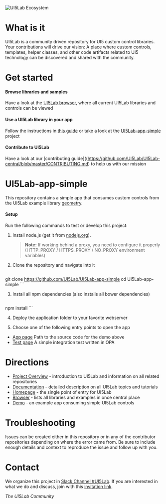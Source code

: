 ![UI5Lab Ecosystem](https://github.com/UI5Lab/UI5Lab-central/raw/master/docs/UI5LabLogoPhoenix.png)

# What is it

UI5Lab is a community driven repository for UI5 custom control libraries. Your contributions will drive our vision: A place where custom controls, templates, helper classes, and other code artifacts related to UI5 technology can be discovered and shared with the community.

# Get started

#### Browse libraries and samples
Have a look at the [UI5Lab browser](https://ui5lab.io/browser), where all current UI5Lab libraries and controls can be viewed

#### Use a UI5Lab library in your app
Follow the instructions in [this guide](https://github.com/UI5Lab/UI5Lab-central/blob/master/docs/ConsumeLibrary.md) or take a look at the [UI5Lab-app-simple](https://github.com/UI5Lab/UI5Lab-app-simple) project

#### Contribute to UI5Lab
Have a look at our [contributing guide]((https://github.com/UI5Lab/UI5Lab-central/blob/master/CONTRIBUTING.md) to help us with our mission

# UI5Lab-app-simple

This repository contains a simple app that consumes custom controls from the UI5Lab example library [geometry](https://github.com/UI5Lab/UI5Lab-library-simple).

#### Setup

Run the following commands to test or develop this project:

1. Install node.js (get it from [nodejs.org](http://nodejs.org/)).

	> **Note:** If working behind a proxy, you need to configure it properly (HTTP_PROXY / HTTPS_PROXY / NO_PROXY environment variables)

2. Clone the repository and navigate into it
	```sh
git clone https://github.com/UI5Lab/UI5Lab-app-simple
cd UI5Lab-app-simple
	```

3. Install all npm dependencies (also installs all bower dependencies)
	```sh
npm install
	```

4. Deploy the application folder to your favorite webserver

5. Choose one of the following entry points to open the app

 * [App page](webapp/index.html) Path to the source code for the demo above
 * [Test page](webapp/test/integration/opaTests.qunit.html) A simple integration test written in OPA

# Directions

* [Project Overview](https://github.com/UI5Lab/UI5Lab-central/blob/master/docs/Overview.md) - introduction to UI5Lab and information on all related repositories
* [Documentation](https://github.com/UI5Lab/UI5Lab-central/tree/master/docs) - detailed description on all UI5Lab topics and tutorials
* [Homepage](https://ui5lab.io) - the single point of entry for UI5Lab
* [Browser](https://ui5lab.io/browser) - lists all libraries and examples in once central place
* [Demo](https://ui5lab.github.io/UI5Lab-app-simple/index.html) - an example app consuming simple UI5Lab controls

# Troubleshooting
Issues can be created either in this repository or in any of the contributor repositories depending on where the error came from.
Be sure to include enough details and context to reproduce the issue and follow up with you.

# Contact
We organize this project in [Slack Channel #UI5Lab](https://openui5.slack.com/messages/UI5lab).
If you are interested in what we do and discuss, join with this [invitation link](http://slackui5invite.herokuapp.com/).

*The UI5Lab Community*